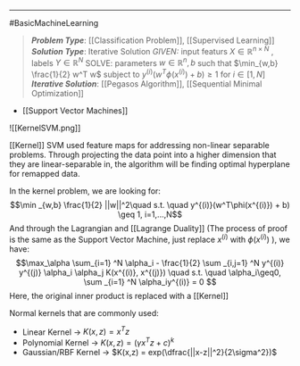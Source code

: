----
#BasicMachineLearning 
> ***Problem Type***: [[Classification Problem]], [[Supervised Learning]]
> ***Solution Type***:  Iterative Solution
> *GIVEN:* input featurs $X \in \mathbb{R}^{n \times N}$ , labels $Y \in \mathbb{R}^N$ 
> SOLVE: parameters $w \in \mathbb{R}^{n}, b$ such that $\min_{w,b} \frac{1}{2} w^T w$ subject to  $y^{(i)} (w^T \phi(x^{(i)}) + b) \geq 1$ for $i \in [1, N]$ 
> ***Iterative Solution***: [[Pegasos Algorithm]], [[Sequential Minimal Optimization]]

- [[Support Vector Machines]]

![[KernelSVM.png]]

[[Kernel]] SVM used feature maps for addressing non-linear separable problems. Through projecting the data point into a higher dimension that they are linear-separable in, the algorithm will be finding optimal hyperplane for remapped data.

In the kernel problem, we are looking for:
$$\min _{w,b} \frac{1}{2} ||w||^2\quad s.t. \quad y^{(i)}(w^T\phi(x^{(i)}) + b) \geq 1, i=1,...,N$$
And through the Lagrangian and [[Lagrange Duality]] (The process of proof is the same as the Support Vector Machine, just replace $x^{(i)}$ with $\phi(x^{(i)})$  ), we have:
$$\max_\alpha \sum_{i=1} ^N \alpha_i -  \frac{1}{2} \sum _{i,j=1} ^N y^{(i)} y^{(j)} \alpha_i \alpha_j K(x^{(i)}, x^{(j)}) \quad s.t. \quad \alpha_i\geq0, \sum _{i=1} ^N \alpha_iy^{(i)} = 0 $$
Here, the original inner product is replaced with a [[Kernel]]

Normal kernels that are commonly used:

- Linear Kernel -> $K(x,z) = x^Tz$
- Polynomial Kernel -> $K(x,z) = (\gamma x^Tz + c)^k$ 
- Gaussian/RBF Kernel -> $K(x,z) = exp(\dfrac{||x-z||^2}{2\sigma^2})$ 



